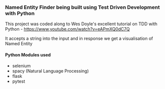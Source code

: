 ### Named Entity Finder being built using Test Driven Development with Python

This project was coded along to Wes Doyle's excellent tutorial on TDD with Python - https://www.youtube.com/watch?v=eAPmXQ0dC7Q

It accepts a string into the input and in response we get a visualisation of Named Entity

#### Python Modules used
- selenium
- spacy (Natural Language Processing)
- flask
- pytest
